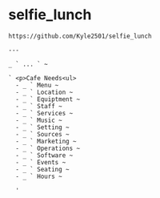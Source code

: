 # selfie_lunch
    
    https://github.com/Kyle2501/selfie_lunch
    
    ---  
    
    _ ` ... ` ~
    
    ` <p>Cafe Needs<ul>
      - _ ` Menu ~
      - _ ` Location ~
      - _ ` Equiptment ~
      - _ ` Staff ~
      - _ ` Services ~
      - _ ` Music ~
      - _ ` Setting ~
      - _ ` Sources ~
      - _ ` Marketing ~
      - _ ` Operations ~
      - _ ` Software ~
      - _ ` Events ~
      - _ ` Seating ~
      - _ ` Hours ~
      
      '